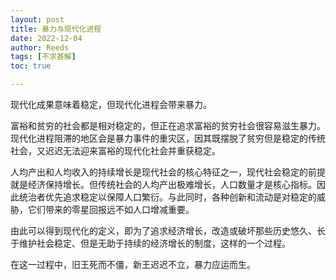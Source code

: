 ```yaml
---
layout: post
title: 暴力与现代化进程
date: 2022-12-04
author: Reeds
tags: [不求甚解]
toc: true

---
```


现代化成果意味着稳定，但现代化进程会带来暴力。

富裕和贫穷的社会都是相对稳定的，但正在追求富裕的贫穷社会很容易滋生暴力。现代化进程阻滞的地区会是暴力事件的重灾区，因其既摆脱了贫穷但是稳定的传统社会，又迟迟无法迎来富裕的现代化社会并重获稳定。

人均产出和人均收入的持续增长是现代社会的核心特征之一，现代社会稳定的前提就是经济保持增长。但传统社会的人均产出极难增长，人口数量才是核心指标。因此统治者优先追求稳定以保障人口繁衍。与此同时，各种创新和流动是对稳定的威胁，它们带来的零星回报远不如人口增减重要。

由此可以得到现代化的定义，即为了追求经济增长，改造或破坏那些历史悠久、长于维护社会稳定、但是无助于持续的经济增长的制度，这样的一个过程。

在这一过程中，旧王死而不僵，新王迟迟不立，暴力应运而生。